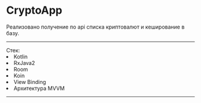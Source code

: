 # CryptoApp
Реализовано получение по api списка криптовалют и кеширование в базу.
<hr>Стек:
<li>Kotlin
<li>RxJava2
<li>Room
<li>Koin
<li>View Binding
<li>Архитектура MVVM
<hr>


